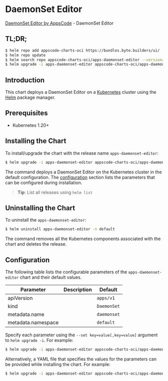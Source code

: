 # DaemonSet Editor

[DaemonSet Editor by AppsCode](https://byte.builders) - DaemonSet Editor

## TL;DR;

```bash
$ helm repo add appscode-charts-oci https://bundles.byte.builders/ui/
$ helm repo update
$ helm search repo appscode-charts-oci/apps-daemonset-editor --version=v0.4.20
$ helm upgrade -i apps-daemonset-editor appscode-charts-oci/apps-daemonset-editor -n default --create-namespace --version=v0.4.20
```

## Introduction

This chart deploys a DaemonSet Editor on a [Kubernetes](http://kubernetes.io) cluster using the [Helm](https://helm.sh) package manager.

## Prerequisites

- Kubernetes 1.20+

## Installing the Chart

To install/upgrade the chart with the release name `apps-daemonset-editor`:

```bash
$ helm upgrade -i apps-daemonset-editor appscode-charts-oci/apps-daemonset-editor -n default --create-namespace --version=v0.4.20
```

The command deploys a DaemonSet Editor on the Kubernetes cluster in the default configuration. The [configuration](#configuration) section lists the parameters that can be configured during installation.

> **Tip**: List all releases using `helm list`

## Uninstalling the Chart

To uninstall the `apps-daemonset-editor`:

```bash
$ helm uninstall apps-daemonset-editor -n default
```

The command removes all the Kubernetes components associated with the chart and deletes the release.

## Configuration

The following table lists the configurable parameters of the `apps-daemonset-editor` chart and their default values.

|     Parameter      | Description |        Default         |
|--------------------|-------------|------------------------|
| apiVersion         |             | <code>apps/v1</code>   |
| kind               |             | <code>DaemonSet</code> |
| metadata.name      |             | <code>daemonset</code> |
| metadata.namespace |             | <code>default</code>   |


Specify each parameter using the `--set key=value[,key=value]` argument to `helm upgrade -i`. For example:

```bash
$ helm upgrade -i apps-daemonset-editor appscode-charts-oci/apps-daemonset-editor -n default --create-namespace --version=v0.4.20 --set apiVersion=apps/v1
```

Alternatively, a YAML file that specifies the values for the parameters can be provided while
installing the chart. For example:

```bash
$ helm upgrade -i apps-daemonset-editor appscode-charts-oci/apps-daemonset-editor -n default --create-namespace --version=v0.4.20 --values values.yaml
```
